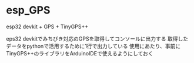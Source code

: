 # esp_GPS
esp32 devkit + GPS + TinyGPS++

eps32 devkitでみちびき対応のGPSを取得してコンソールに出力する
取得したデータをpythonで活用するために1行で出力している
使用にあたり、事前にTinyGPS++のライブラリをArduinoIDEで使えるようにしておく
